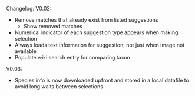 Changelog:
V0.02:

* Remove matches that already exist from listed suggestions
    * Show removed matches
* Numerical indicator of each suggestion type appears when making selection
* Always loads text information for suggestion, not just when image not available
* Populate wiki search entry for comparing taxon

V0.03:

* Species info is now downloaded upfront and stored in a local datafile to avoid long waits between selections